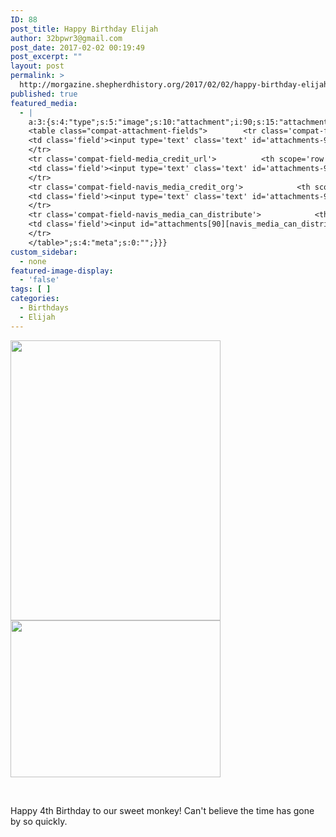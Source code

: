 ```yaml
---
ID: 88
post_title: Happy Birthday Elijah
author: 32bpwr3@gmail.com
post_date: 2017-02-02 00:19:49
post_excerpt: ""
layout: post
permalink: >
  http://morgazine.shepherdhistory.org/2017/02/02/happy-birthday-elijah/
published: true
featured_media:
  - |
    a:3:{s:4:"type";s:5:"image";s:10:"attachment";i:90;s:15:"attachment_data";a:33:{s:2:"id";i:90;s:5:"title";s:48:"16406467_10154188900387401_1136960750808806806_n";s:8:"filename";s:52:"16406467_10154188900387401_1136960750808806806_n.jpg";s:3:"url";s:116:"http://morgazine.shepherdhistory.org/wp-content/uploads/2017/02/16406467_10154188900387401_1136960750808806806_n.jpg";s:4:"link";s:54:"http://morgazine.shepherdhistory.org/?attachment_id=90";s:3:"alt";s:0:"";s:6:"author";s:1:"1";s:11:"description";s:0:"";s:7:"caption";s:0:"";s:4:"name";s:48:"16406467_10154188900387401_1136960750808806806_n";s:6:"status";s:7:"inherit";s:10:"uploadedTo";i:88;s:4:"date";i:1485994745000;s:8:"modified";i:1485994745000;s:9:"menuOrder";i:0;s:4:"mime";s:10:"image/jpeg";s:4:"type";s:5:"image";s:7:"subtype";s:4:"jpeg";s:4:"icon";s:73:"http://morgazine.shepherdhistory.org/wp-includes/images/media/default.png";s:13:"dateFormatted";s:16:"February 2, 2017";s:6:"nonces";a:3:{s:6:"update";s:10:"e05fd907da";s:6:"delete";s:10:"088f51850b";s:4:"edit";s:10:"77ba561df6";}s:8:"editLink";s:74:"http://morgazine.shepherdhistory.org/wp-admin/post.php?post=90&action=edit";s:4:"meta";b:0;s:10:"authorName";s:17:"32bpwr3@gmail.com";s:14:"uploadedToLink";s:74:"http://morgazine.shepherdhistory.org/wp-admin/post.php?post=88&action=edit";s:15:"uploadedToTitle";s:21:"Happy Birthday Elijah";s:15:"filesizeInBytes";i:55956;s:21:"filesizeHumanReadable";s:5:"55 KB";s:6:"height";i:716;s:5:"width";i:960;s:11:"orientation";s:9:"landscape";s:5:"sizes";a:4:{s:9:"thumbnail";a:4:{s:6:"height";i:140;s:5:"width";i:140;s:3:"url";s:124:"http://morgazine.shepherdhistory.org/wp-content/uploads/2017/02/16406467_10154188900387401_1136960750808806806_n-140x140.jpg";s:11:"orientation";s:9:"landscape";}s:6:"medium";a:4:{s:6:"height";i:251;s:5:"width";i:336;s:3:"url";s:124:"http://morgazine.shepherdhistory.org/wp-content/uploads/2017/02/16406467_10154188900387401_1136960750808806806_n-336x251.jpg";s:11:"orientation";s:9:"landscape";}s:5:"large";a:4:{s:6:"height";i:575;s:5:"width";i:771;s:3:"url";s:124:"http://morgazine.shepherdhistory.org/wp-content/uploads/2017/02/16406467_10154188900387401_1136960750808806806_n-771x575.jpg";s:11:"orientation";s:9:"landscape";}s:4:"full";a:4:{s:3:"url";s:116:"http://morgazine.shepherdhistory.org/wp-content/uploads/2017/02/16406467_10154188900387401_1136960750808806806_n.jpg";s:6:"height";i:716;s:5:"width";i:960;s:11:"orientation";s:9:"landscape";}}s:6:"compat";a:2:{s:4:"item";s:1697:"<input type="hidden" name="attachments[90][menu_order]" value="0" /><p class="media-types media-types-required-info">Required fields are marked <span class="required">*</span></p>
    <table class="compat-attachment-fields">		<tr class='compat-field-media_credit'>			<th scope='row' class='label'><label for='attachments-90-media_credit'><span class='alignleft'>Credit</span><br class='clear' /></label></th>
    <td class='field'><input type='text' class='text' id='attachments-90-media_credit' name='attachments[90][media_credit]' value=''  /></td>
    </tr>
    <tr class='compat-field-media_credit_url'>			<th scope='row' class='label'><label for='attachments-90-media_credit_url'><span class='alignleft'>Credit URL</span><br class='clear' /></label></th>
    <td class='field'><input type='text' class='text' id='attachments-90-media_credit_url' name='attachments[90][media_credit_url]' value=''  /></td>
    </tr>
    <tr class='compat-field-navis_media_credit_org'>			<th scope='row' class='label'><label for='attachments-90-navis_media_credit_org'><span class='alignleft'>Organization</span><br class='clear' /></label></th>
    <td class='field'><input type='text' class='text' id='attachments-90-navis_media_credit_org' name='attachments[90][navis_media_credit_org]' value=''  /></td>
    </tr>
    <tr class='compat-field-navis_media_can_distribute'>			<th scope='row' class='label'><label for='attachments-90-navis_media_can_distribute'><span class='alignleft'>Can<br />distribute?</span><br class='clear' /></label></th>
    <td class='field'><input id="attachments[90][navis_media_can_distribute]" name="attachments[90][navis_media_can_distribute]" type="checkbox" value="1"  /></td>
    </tr>
    </table>";s:4:"meta";s:0:"";}}}
custom_sidebar:
  - none
featured-image-display:
  - 'false'
tags: [ ]
categories:
  - Birthdays
  - Elijah
---
```

<p><img class="alignnone size-medium wp-image-89" src="http://morgazine.shepherdhistory.org/wp-content/uploads/2017/02/16472885_10154188901162401_5078422558486720758_n-336x448.jpg" alt="" width="336" height="448" /> <img class="alignnone size-medium wp-image-90" src="http://morgazine.shepherdhistory.org/wp-content/uploads/2017/02/16406467_10154188900387401_1136960750808806806_n-336x251.jpg" alt="" width="336" height="251" /></p><p>&nbsp;</p><p>Happy 4th Birthday to our sweet monkey! Can't believe the time has gone by so quickly.</p>